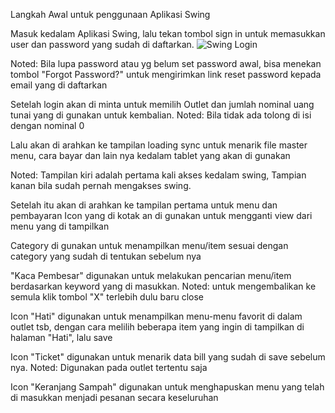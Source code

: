 Langkah Awal untuk penggunaan Aplikasi Swing


Masuk kedalam Aplikasi Swing, lalu tekan tombol sign in untuk memasukkan user dan password yang sudah di daftarkan. 
![Swing Login](https://github.com/sedayucognitio/sedayucognitio.github.io/tree/master/images/swing1.png "Logo Title Text 1")


    
Noted: Bila lupa password atau yg belum set password awal, bisa menekan tombol "Forgot Password?" untuk mengirimkan link reset password kepada email yang di daftarkan


	
Setelah login akan di minta untuk memilih Outlet dan jumlah nominal uang tunai yang di gunakan untuk kembalian. Noted: Bila tidak ada tolong di isi dengan nominal 0





Lalu akan di arahkan ke tampilan loading sync untuk menarik file master menu, cara bayar dan lain nya kedalam tablet yang akan di gunakan
    
Noted: Tampilan kiri adalah pertama kali akses kedalam swing, Tampian kanan bila sudah pernah mengakses swing.



Setelah itu akan di arahkan ke tampilan pertama untuk menu dan pembayaran
Icon yang di kotak an di gunakan untuk mengganti view dari menu yang di tampilkan



Category di gunakan untuk menampilkan menu/item sesuai dengan category yang sudah di tentukan sebelum nya



"Kaca Pembesar" digunakan untuk melakukan pencarian menu/item berdasarkan keyword yang di masukkan. Noted: untuk mengembalikan ke semula klik tombol "X" terlebih dulu baru close



Icon "Hati" digunakan untuk menampilkan menu-menu favorit di dalam outlet tsb, dengan cara melilih beberapa item yang ingin di tampilkan di halaman "Hati", lalu save



Icon "Ticket" digunakan untuk menarik data bill yang sudah di save sebelum nya. Noted: Digunakan pada outlet tertentu saja 



Icon "Keranjang Sampah" digunakan untuk menghapuskan menu yang telah di masukkan menjadi pesanan secara keseluruhan



